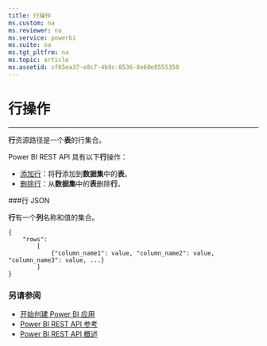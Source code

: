 ```yaml
---
title: 行操作
ms.custom: na
ms.reviewer: na
ms.service: powerbi
ms.suite: na
ms.tgt_pltfrm: na
ms.topic: article
ms.assetid: cf65ea37-e8c7-4b9c-8536-8e60e8555350
---
```

# 行操作
---

**行**资源路径是一个**表**的行集合。

Power BI REST API 具有以下**行**操作：

- [添加行](Add-Rows.md)：将**行**添加到**数据集**中的**表**。
- [删除行](Delete-Rows.md)：从**数据集**中的**表**删除**行**。

###行 JSON

**行**有一个**列**名称和值的集合。

    {
        "rows":
            [
                {"column_name1": value, "column_name2": value, "column_name3": value, ...}
            ]
    }

### 另请参阅
- [开始创建 Power BI 应用](Get-started-creating-a-Power-BI-app.md)
- [Power BI REST API 参考](Power-BI-REST-API-reference.md)
- [Power BI REST API 概述](Overview-of-Power-BI-REST-API.md)



